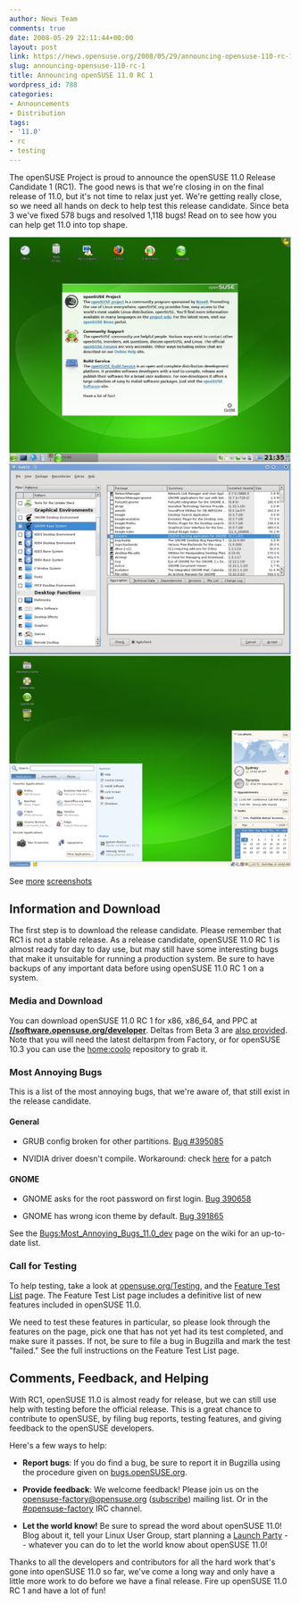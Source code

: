 ```yaml
---
author: News Team
comments: true
date: 2008-05-29 22:11:44+00:00
layout: post
link: https://news.opensuse.org/2008/05/29/announcing-opensuse-110-rc-1/
slug: announcing-opensuse-110-rc-1
title: Announcing openSUSE 11.0 RC 1
wordpress_id: 788
categories:
- Announcements
- Distribution
tags:
- '11.0'
- rc
- testing
---
```


The openSUSE Project is proud to announce the openSUSE 11.0 Release Candidate 1 (RC1). The good news is that we're closing in on the final release of 11.0, but it's not time to relax just yet. We're getting really close, so we need all hands on deck to help test this release candidate. Since beta 3 we've fixed 578 bugs and resolved 1,118 bugs! Read on to see how you can help get 11.0 into top shape.

[![11.0](/wp-content/uploads/2008/05/110.jpeg)](/wp-content/uploads/2008/05/110.jpeg)[![YaST Software Management](/wp-content/uploads/2008/05/yast-sm.jpeg)](/wp-content/uploads/2008/05/yast-sm.jpeg)[![GNOME](/wp-content/uploads/2008/05/os110beta1-gnome0.png)](/wp-content/uploads/2008/05/os110beta1-gnome0.png)

See [more](//en.opensuse.org/Screenshots/openSUSE_11.0_Beta3) [screenshots](//en.opensuse.org/Screenshots/openSUSE_11.0_Beta2)


## Information and Download


The first step is to download the release candidate. Please remember that RC1 is not a stable release. As a release candidate, openSUSE 11.0 RC 1 is almost ready for day to day use, but may still have some interesting bugs that make it unsuitable for running a production system. Be sure to have backups of any important data before using openSUSE 11.0 RC 1 on a system.


### Media and Download


You can download openSUSE 11.0 RC 1 for x86, x86_64, and PPC at **[//software.opensuse.org/developer](//software.opensuse.org/developer)[](//download.opensuse.org/distribution/11.0-RC1/iso/)**. Deltas from Beta 3 are [also provided](//download.opensuse.org/distribution/11.0-RC1/iso/delta/). Note that you will need the latest deltarpm from Factory, or for openSUSE 10.3 you can use the [home:coolo](//download.opensuse.org/repositories/home:/coolo/openSUSE_10.3/) repository to grab it.


### Most Annoying Bugs


This is a list of the most annoying bugs, that we're aware of, that still exist in the release candidate.


#### General





	
  * GRUB config broken for other partitions. [Bug #395085](https://bugzilla.novell.com/show_bug.cgi?id=395085)

	
  * NVIDIA driver doesn't compile. Workaround: check [ here](//lists.opensuse.org/opensuse-kde/2008-03/msg00119.html) for a patch




#### GNOME





	
  * GNOME asks for the root password on first login. [Bug 390658](https://bugzilla.novell.com/show_bug.cgi?id=390658)

	
  * GNOME has wrong icon theme by default. [Bug 391865](https://bugzilla.novell.com/show_bug.cgi?id=391865)


See the [Bugs:Most_Annoying_Bugs_11.0_dev](//en.opensuse.org/Bugs:Most_Annoying_Bugs_11.0_dev) page on the wiki for an up-to-date list.


### Call for Testing


To help testing, take a look at [opensuse.org/Testing](//opensuse.org/Testing), and the [Feature Test List](//en.opensuse.org/Testing:Features_11.0) page. The Feature Test List page includes a definitive list of new features included in openSUSE 11.0.

We need to test these features in particular, so please look through the features on the page, pick one that has not yet had its test completed, and make sure it passes. If not, be sure to file a bug in Bugzilla and mark the test "failed." See the full instructions on the Feature Test List page.


## Comments, Feedback, and Helping


With RC1, openSUSE 11.0 is almost ready for release, but we can still use help with testing before the official release. This is a great chance to contribute to openSUSE, by filing bug reports, testing features, and giving feedback to the openSUSE developers.

Here's a few ways to help:



	
  * **Report bugs**: If you do find a bug, be sure to report it in Bugzilla using the procedure given on [bugs.openSUSE.org](//bugs.opensuse.org/).

	
  * **Provide feedback**: We welcome feedback! Please join us on the [opensuse-factory@opensuse.org](mailto:opensuse-factory@opensuse.org) ([subscribe](mailto:opensuse-factory+subscribe@opensuse.org)) mailing list. Or in the [#opensuse-factory](irc://irc.freenode.net/opensuse-factory) IRC channel.

	
  * **Let the world know!** Be sure to spread the word about openSUSE 11.0! Blog about it, tell your Linux User Group, start planning a [Launch Party](//en.opensuse.org/OpenSUSE_11.0_Launch_Party_Locations) -- whatever you can do to let the world know about openSUSE 11.0!


Thanks to all the developers and contributors for all the hard work that's gone into openSUSE 11.0 so far, we've come a long way and only have a little more work to do before we have a final release. Fire up openSUSE 11.0 RC 1 and have a lot of fun!
